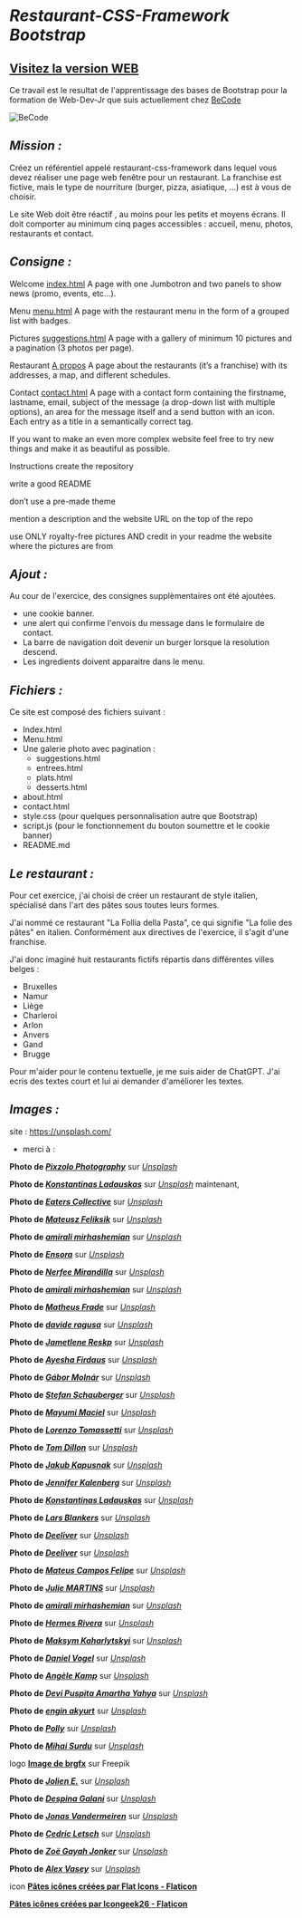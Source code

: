 # _Restaurant-CSS-Framework **Bootstrap**_

## [Visitez la version WEB ](https://cebe0210.github.io/restaurant-css-framework/index.html "La Follia della Pasta")

Ce travail est le resultat de l'apprentissage des bases de Bootstrap pour la formation de Web-Dev-Jr que suis actuellement chez [BeCode](https://becode.org/all-trainings/pedagogical-framework-junior-developer/ "BeCode.org")

![BeCode](https://res.cloudinary.com/practicaldev/image/fetch/s--lirxSGIl--/c_fill,f_auto,fl_progressive,h_320,q_auto,w_320/https://dev-to-uploads.s3.amazonaws.com/uploads/organization/profile_image/1675/3e6f1228-27eb-47af-a6ce-b4cd0854f8ac.png "BeCode")

## _Mission :_

Créez un référentiel appelé restaurant-css-framework dans lequel vous devez réaliser une page web fenêtre pour un restaurant. La franchise est fictive, mais le type de nourriture (burger, pizza, asiatique, …​) est à vous de choisir.

Le site Web doit être réactif , au moins pour les petits et moyens écrans. Il doit comporter au minimum cinq pages accessibles : accueil, menu, photos, restaurants et contact.


## _Consigne :_

Welcome [index.html](index.html)
A page with one Jumbotron and two panels to show news (promo, events, etc…​).

Menu [menu.html](menu.html)
A page with the restaurant menu in the form of a grouped list with badges.

Pictures [suggestions.html](suggestions.html)
A page with a gallery of minimum 10 pictures and a pagination (3 photos per page).

Restaurant [A propos](about.html)
A page about the restaurants (it’s a franchise) with its addresses, a map, and different schedules.

Contact [contact.html](contact.html)
A page with a contact form containing the firstname, lastname, email, subject of the message (a drop-down list with multiple options), an area for the message itself and a send button with an icon. Each entry as a title in a semantically correct tag.

If you want to make an even more complex website feel free to try new things and make it as beautiful as possible.

Instructions
create the repository

write a good README

don’t use a pre-made theme

mention a description and the website URL on the top of the repo

use ONLY royalty-free pictures AND credit in your readme the website where the pictures are from

## _Ajout :_

Au cour de l'exercice, des consignes supplèmentaires ont été ajoutées.

- une cookie banner.
- une alert qui confirme l'envois du message dans le formulaire de contact.
- La barre de navigation doit devenir un burger lorsque la resolution descend. 
- Les ingredients doivent apparaitre dans le menu.

## _Fichiers :_

Ce site est composé des fichiers suivant :

- Index.html
- Menu.html
- Une galerie photo avec pagination :
    - suggestions.html
    - entrees.html
    - plats.html
    - desserts.html
- about.html
- contact.html
- style.css (pour quelques personnalisation autre que Bootstrap)
- script.js (pour le fonctionnement du bouton soumettre et le cookie banner)
- README.md

## _Le restaurant :_

Pour cet exercice, j'ai choisi de créer un restaurant de style italien, spécialisé dans l'art des pâtes sous toutes leurs formes.

J'ai nommé ce restaurant "La Follia della Pasta", ce qui signifie "La folie des pâtes" en italien. Conformément aux directives de l'exercice, il s'agit d'une franchise.

J'ai donc imaginé huit restaurants fictifs répartis dans différentes villes belges :

- Bruxelles
- Namur
- Liège
- Charleroi
- Arlon
- Anvers
- Gand
- Brugge

Pour m'aider pour le contenu textuelle, je me suis aider de ChatGPT. J'ai ecris des textes court et lui ai demander d'améliorer les textes. 





## _Images :_
site : https://unsplash.com/  
* merci à :

**Photo de [***Pixzolo Photography***](https://unsplash.com/fr/@pixzolo?utm_source=unsplash&utm_medium=referral&utm_content=creditCopyText "Pixzolo Photography")** sur [*Unsplash*](https://unsplash.com/fr/photos/aeESmmFKH0M?utm_source=unsplash&utm_medium=referral&utm_content=creditCopyText "Unsplash")
  
**Photo de [***Konstantinas Ladauskas***](https://unsplash.com/fr/@konstantinas?utm_source=unsplash&utm_medium=referral&utm_content=creditCopyText "Konstantinas Ladauskas")** sur [*Unsplash*](https://unsplash.com/fr/photos/8-hNlMngTyQ?utm_source=unsplash&utm_medium=referral&utm_content=creditCopyText "Unsplash") maintenant,

**Photo de [***Eaters Collective***](https://unsplash.com/fr/@eaterscollective?utm_source=unsplash&utm_medium=referral&utm_content=creditCopyText "Eaters Collective")** sur [*Unsplash*](https://unsplash.com/fr/photos/ddZYOtZUnBk?utm_source=unsplash&utm_medium=referral&utm_content=creditCopyText "Unsplash")

**Photo de [***Mateusz Feliksik***](https://unsplash.com/fr/@mateusz_feliksik?utm_source=unsplash&utm_medium=referral&utm_content=creditCopyText "Mateusz Feliksik")** sur [*Unsplash*](https://unsplash.com/fr/photos/-9ypyrRAjdw?utm_source=unsplash&utm_medium=referral&utm_content=creditCopyText "Unsplash")

**Photo de [***amirali mirhashemian***](https://unsplash.com/fr/@amir_v_ali?utm_source=unsplash&utm_medium=referral&utm_content=creditCopyText "amirali mirhashemian")** sur [*Unsplash*](https://unsplash.com/fr/photos/jE2fHnuo2lg?utm_source=unsplash&utm_medium=referral&utm_content=creditCopyText "Unsplash")

**Photo de [***Ensora***](https://unsplash.com/fr/@ensoraco?utm_source=unsplash&utm_medium=referral&utm_content=creditCopyText "Ensora")** sur [*Unsplash*](https://unsplash.com/fr/photos/2Hbj43Nn2BM?utm_source=unsplash&utm_medium=referral&utm_content=creditCopyText "Unsplash")

**Photo de [***Nerfee Mirandilla***](https://unsplash.com/fr/@nerfee?utm_source=unsplash&utm_medium=referral&utm_content=creditCopyText "Nerfee Mirandilla")** sur [*Unsplash*](https://unsplash.com/fr/photos/nSjtB1tBIVw?utm_source=unsplash&utm_medium=referral&utm_content=creditCopyText "Unsplash")

**Photo de [***amirali mirhashemian***](https://unsplash.com/fr/@amir_v_ali?utm_source=unsplash&utm_medium=referral&utm_content=creditCopyText "amirali mirhashemian")** sur [*Unsplash*](https://unsplash.com/fr/photos/xQtNCAm-32o?utm_source=unsplash&utm_medium=referral&utm_content=creditCopyText "Unsplash")

**Photo de [***Matheus Frade***](https://unsplash.com/fr/@matheusfrade?utm_source=unsplash&utm_medium=referral&utm_content=creditCopyText "Matheus Frade")** sur [*Unsplash*](https://unsplash.com/fr/photos/FTsSl_n7d4g?utm_source=unsplash&utm_medium=referral&utm_content=creditCopyText "Unsplash")

**Photo de [***davide ragusa***](https://unsplash.com/fr/@davideragusa?utm_source=unsplash&utm_medium=referral&utm_content=creditCopyText "davide ragusa")** sur [*Unsplash*](https://unsplash.com/fr/photos/FwiLgvi-2Do?utm_source=unsplash&utm_medium=referral&utm_content=creditCopyText "Unsplash")

**Photo de [***Jametlene Reskp***](https://unsplash.com/fr/@reskp?utm_source=unsplash&utm_medium=referral&utm_content=creditCopyText "Jametlene Reskp")** sur [*Unsplash*](https://unsplash.com/fr/photos/q-ZZ6lT16J0?utm_source=unsplash&utm_medium=referral&utm_content=creditCopyText "Unsplash")

**Photo de [***Ayesha Firdaus***](https://unsplash.com/fr/@ayeshafirdaus?utm_source=unsplash&utm_medium=referral&utm_content=creditCopyText "Ayesha Firdaus")** sur [*Unsplash*](https://unsplash.com/fr/photos/c3esWyvW3E4?utm_source=unsplash&utm_medium=referral&utm_content=creditCopyText "Unsplash")

**Photo de [***Gábor Molnár***](https://unsplash.com/fr/@gabormolnar92?utm_source=unsplash&utm_medium=referral&utm_content=creditCopyText "Gábor Molnár")** sur [*Unsplash*](https://unsplash.com/fr/photos/x1HYULyQu70?utm_source=unsplash&utm_medium=referral&utm_content=creditCopyText "Unsplash")

**Photo de [***Stefan Schauberger***](https://unsplash.com/fr/@wuf2018?utm_source=unsplash&utm_medium=referral&utm_content=creditCopyText "Stefan Schauberger")** sur [*Unsplash*](https://unsplash.com/fr/photos/TtW_lX_F3xM?utm_source=unsplash&utm_medium=referral&utm_content=creditCopyText "Unsplash")

**Photo de [***Mayumi Maciel***](https://unsplash.com/fr/@mayumimaciel?utm_source=unsplash&utm_medium=referral&utm_content=creditCopyText "Mayumi Maciel")** sur [*Unsplash*](https://unsplash.com/fr/photos/un-tas-de-beignets-qui-sont-poses-sur-le-sol-tA-eNIV-geQ?utm_source=unsplash&utm_medium=referral&utm_content=creditCopyText "Unsplash")

**Photo de [***Lorenzo Tomassetti***](https://unsplash.com/fr/@loren_zot?utm_source=unsplash&utm_medium=referral&utm_content=creditCopyText "Lorenzo Tomassetti")** sur [*Unsplash*](https://unsplash.com/fr/photos/XGHCq5jlXkc?utm_source=unsplash&utm_medium=referral&utm_content=creditCopyText "Unsplash")


**Photo de [***Tom Dillon***](https://unsplash.com/fr/@tdillon19?utm_source=unsplash&utm_medium=referral&utm_content=creditCopyText "Tom Dillon")** sur [*Unsplash*](https://unsplash.com/fr/photos/9eIbwtyl4Xs?utm_source=unsplash&utm_medium=referral&utm_content=creditCopyText "Unsplash")

**Photo de [***Jakub Kapusnak***](https://unsplash.com/fr/@foodiesfeed?utm_source=unsplash&utm_medium=referral&utm_content=creditCopyText "Jakub Kapusnak")** sur [*Unsplash*](https://unsplash.com/fr/photos/tEVisOXz26Y?utm_source=unsplash&utm_medium=referral&utm_content=creditCopyText "Unsplash")

**Photo de [***Jennifer Kalenberg***](https://unsplash.com/fr/@jkalen71?utm_source=unsplash&utm_medium=referral&utm_content=creditCopyText "Jennifer Kalenberg")** sur [*Unsplash*](https://unsplash.com/fr/photos/un-groupe-de-personnes-debout-sous-une-tente-blanche-Q51MfLHBlHM?utm_source=unsplash&utm_medium=referral&utm_content=creditCopyText "Unsplash")

**Photo de [***Konstantinas Ladauskas***](https://unsplash.com/fr/@konstantinas?utm_content=creditCopyText&utm_medium=referral&utm_source=unsplash "Konstantinas Ladauskas")** sur [*Unsplash*](https://unsplash.com/fr/photos/86vIY4SPr6A?utm_content=creditCopyText&utm_medium=referral&utm_source=unsplash "Unsplash")

**Photo de [***Lars Blankers***](https://unsplash.com/fr/@lmablankers?utm_content=creditCopyText&utm_medium=referral&utm_source=unsplash "Lars Blankers")** sur [*Unsplash*](https://unsplash.com/fr/photos/rcHDmSFdr7Q?utm_content=creditCopyText&utm_medium=referral&utm_source=unsplash "Unsplash")

**Photo de [***Deeliver***](https://unsplash.com/fr/@deeliver?utm_content=creditCopyText&utm_medium=referral&utm_source=unsplash "Deeliver")** sur [*Unsplash*](https://unsplash.com/fr/photos/une-assiette-verte-garnie-daliments-frits-sur-une-table-2jRrG99uS9k?utm_content=creditCopyText&utm_medium=referral&utm_source=unsplash "Unsplash")

**Photo de [***Deeliver***](https://unsplash.com/fr/@deeliver?utm_content=creditCopyText&utm_medium=referral&utm_source=unsplash "Deeliver")** sur [*Unsplash*](https://unsplash.com/fr/photos/une-assiette-verte-garnie-daliments-frits-sur-une-table-2jRrG99uS9k?utm_content=creditCopyText&utm_medium=referral&utm_source=unsplash "Unsplash")

**Photo de [***Mateus Campos Felipe***](https://unsplash.com/fr/@matcfelipe?utm_content=creditCopyText&utm_medium=referral&utm_source=unsplash "Mateus Campos Felipe")** sur [*Unsplash*](https://unsplash.com/fr/photos/-XazBwHUtJs?utm_content=creditCopyText&utm_medium=referral&utm_source=unsplash "Unsplash")

**Photo de [***Julie MARTINS***](https://unsplash.com/fr/@staycem?utm_content=creditCopyText&utm_medium=referral&utm_source=unsplash "Julie MARTINS")** sur [*Unsplash*](https://unsplash.com/fr/photos/9_JzprubLOs?utm_content=creditCopyText&utm_medium=referral&utm_source=unsplash "Unsplash")

**Photo de [***amirali mirhashemian***](https://unsplash.com/fr/@amir_v_ali?utm_content=creditCopyText&utm_medium=referral&utm_source=unsplash "amirali mirhashemian")** sur [*Unsplash*](https://unsplash.com/fr/photos/zrl9pZp-nos?utm_content=creditCopyText&utm_medium=referral&utm_source=unsplash "Unsplash")

**Photo de [***Hermes Rivera***](https://unsplash.com/fr/@hermez777?utm_content=creditCopyText&utm_medium=referral&utm_source=unsplash "Hermes Rivera")** sur [*Unsplash*](https://unsplash.com/fr/photos/aK6WGqxyHFw?utm_content=creditCopyText&utm_medium=referral&utm_source=unsplash "Unsplash")

**Photo de [***Maksym Kaharlytskyi***](https://unsplash.com/fr/@qwitka?utm_content=creditCopyText&utm_medium=referral&utm_source=unsplash "Maksym Kaharlytskyi")** sur [*Unsplash*](https://unsplash.com/fr/photos/3uJt73tr4hI?utm_content=creditCopyText&utm_medium=referral&utm_source=unsplash "Unsplash")

**Photo de [***Daniel Vogel***](https://unsplash.com/fr/@vogel11?utm_content=creditCopyText&utm_medium=referral&utm_source=unsplash "Daniel Vogel")** sur [*Unsplash*](https://unsplash.com/fr/photos/PUDQGDlM_V8?utm_content=creditCopyText&utm_medium=referral&utm_source=unsplash "Unsplash")

**Photo de [***Angèle Kamp***](https://unsplash.com/fr/@angelekamp?utm_content=creditCopyText&utm_medium=referral&utm_source=unsplash "Angèle Kamp")** sur [*Unsplash*](https://unsplash.com/fr/photos/WpnGOZ3C5uU?utm_content=creditCopyText&utm_medium=referral&utm_source=unsplash "Unsplash")

**Photo de [***Devi Puspita Amartha Yahya***](https://unsplash.com/fr/@deviyahya?utm_content=creditCopyText&utm_medium=referral&utm_source=unsplash "Devi Puspita Amartha Yahya")** sur [*Unsplash*](https://unsplash.com/fr/photos/VF9eXSY5_50?utm_content=creditCopyText&utm_medium=referral&utm_source=unsplash "Unsplash")

**Photo de [***engin akyurt***](https://unsplash.com/fr/@enginakyurt?utm_content=creditCopyText&utm_medium=referral&utm_source=unsplash "engin akyurt")** sur [*Unsplash*](https://unsplash.com/fr/photos/Jrvcg9My0B4?utm_content=creditCopyText&utm_medium=referral&utm_source=unsplash "Unsplash")

**Photo de [***Polly***](https://unsplash.com/fr/@solotravel_photalkgraphy?utm_content=creditCopyText&utm_medium=referral&utm_source=unsplash "Polly")** sur [*Unsplash*](https://unsplash.com/fr/photos/JxoW7xyAUGg?utm_content=creditCopyText&utm_medium=referral&utm_source=unsplash "Unsplash")

**Photo de [***Mihai Surdu***](https://unsplash.com/fr/@mihaisurdu?utm_content=creditCopyText&utm_medium=referral&utm_source=unsplash "Mihai Surdu")** sur [*Unsplash*](https://unsplash.com/fr/photos/oBxnHrCSa8E?utm_content=creditCopyText&utm_medium=referral&utm_source=unsplash "Unsplash")

logo
[**Image de brgfx**](https://fr.freepik.com/vecteurs-libre/conception-banniere-journee-nationale-spaghettis_33976278.htm#query=logo%20pate&position=11&from_view=search&track=ais) sur Freepik

**Photo de [***Jolien E.***](https://unsplash.com/fr/@jeva?utm_content=creditCopyText&utm_medium=referral&utm_source=unsplash)** sur [*Unsplash*](https://unsplash.com/fr/photos/paeptVxbSFM?utm_content=creditCopyText&utm_medium=referral&utm_source=unsplash)

**Photo de [***Despina Galani***](https://unsplash.com/fr/@despinagalani?utm_content=creditCopyText&utm_medium=referral&utm_source=unsplash)** sur [*Unsplash*](https://unsplash.com/fr/photos/5eMuDNuM08o?utm_content=creditCopyText&utm_medium=referral&utm_source=unsplash)

**Photo de [***Jonas Vandermeiren***](https://unsplash.com/fr/@jonasvandermeiren?utm_content=creditCopyText&utm_medium=referral&utm_source=unsplash)** sur [*Unsplash*](https://unsplash.com/fr/photos/-LACmV1rhyg?utm_content=creditCopyText&utm_medium=referral&utm_source=unsplash)

**Photo de [***Cedric Letsch***](https://unsplash.com/fr/@cedricletsch?utm_content=creditCopyText&utm_medium=referral&utm_source=unsplash)** sur [*Unsplash*](https://unsplash.com/fr/photos/03O_BOsaXGk?utm_content=creditCopyText&utm_medium=referral&utm_source=unsplash)

**Photo de [***Zoë Gayah Jonker***](https://unsplash.com/fr/@zoegayah?utm_content=creditCopyText&utm_medium=referral&utm_source=unsplash)** sur [*Unsplash*](https://unsplash.com/fr/photos/IIs0z8QZO-s?utm_content=creditCopyText&utm_medium=referral&utm_source=unsplash)

**Photo de [***Alex Vasey***](https://unsplash.com/fr/@alexrvasey?utm_content=creditCopyText&utm_medium=referral&utm_source=unsplash)** sur [*Unsplash*](https://unsplash.com/fr/photos/zMbxBDg4qBc?utm_content=creditCopyText&utm_medium=referral&utm_source=unsplash)

icon
[**Pâtes icônes créées par Flat Icons - Flaticon**](https://www.flaticon.com/fr/icones-gratuites/pates "pâtes icônes")

[**Pâtes icônes créées par Icongeek26 - Flaticon**](https://www.flaticon.com/fr/icones-gratuites/pates "pâtes icônes")

